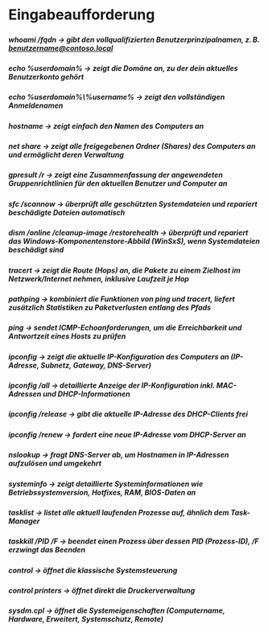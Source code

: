 # **Eingabeaufforderung**

##### 

##### **whoami** /**fqdn** -> gibt den vollqualifizierten Benutzerprinzipalnamen, z. B. benutzername@contoso.local



##### **echo %userdomain%** -> *zeigt die Domäne an, zu der dein aktuelles Benutzerkonto gehört*



##### **echo %userdomain%\\%username%** -> *zeigt den vollständigen Anmeldenamen*



##### <b>hostname</b> -> *zeigt einfach den Namen des Computers an*



##### **net share** -> *zeigt alle freigegebenen Ordner (Shares) des Computers an und ermöglicht deren Verwaltung*



##### **gpresult /r** -> *zeigt eine Zusammenfassung der angewendeten Gruppenrichtlinien für den aktuellen Benutzer und Computer an*



##### **sfc /scannow** -> *überprüft alle geschützten Systemdateien und repariert beschädigte Dateien automatisch*



##### **dism /online /cleanup-image /restorehealth** -> *überprüft und repariert das Windows-Komponentenstore-Abbild (WinSxS), wenn Systemdateien beschädigt sind*



##### **tracert <ziel>** -> *zeigt die Route (Hops) an, die Pakete zu einem Zielhost im Netzwerk/Internet nehmen, inklusive Laufzeit je Hop*



##### **pathping <ziel>** -> *kombiniert die Funktionen von ping und tracert, liefert zusätzlich Statistiken zu Paketverlusten entlang des Pfads*



##### **ping <ziel>** -> *sendet ICMP-Echoanforderungen, um die Erreichbarkeit und Antwortzeit eines Hosts zu prüfen*



##### **ipconfig** -> *zeigt die aktuelle IP-Konfiguration des Computers an (IP-Adresse, Subnetz, Gateway, DNS-Server)*



##### **ipconfig /all** -> *detaillierte Anzeige der IP-Konfiguration inkl. MAC-Adressen und DHCP-Informationen*



##### **ipconfig /release** -> *gibt die aktuelle IP-Adresse des DHCP-Clients frei*



##### **ipconfig /renew** -> *fordert eine neue IP-Adresse vom DHCP-Server an*



##### **nslookup <ziel>** -> *fragt DNS-Server ab, um Hostnamen in IP-Adressen aufzulösen und umgekehrt*



##### **systeminfo** -> *zeigt detaillierte Systeminformationen wie Betriebssystemversion, Hotfixes, RAM, BIOS-Daten an*



##### **tasklist** -> *listet alle aktuell laufenden Prozesse auf, ähnlich dem Task-Manager*



##### **taskkill /PID <id> /F** -> *beendet einen Prozess über dessen PID (Prozess-ID), /F erzwingt das Beenden*



##### **control** -> *öffnet die klassische Systemsteuerung*



##### **control printers** -> *öffnet direkt die Druckerverwaltung*



##### **sysdm.cpl** -> *öffnet die Systemeigenschaften (Computername, Hardware, Erweitert, Systemschutz, Remote)*


